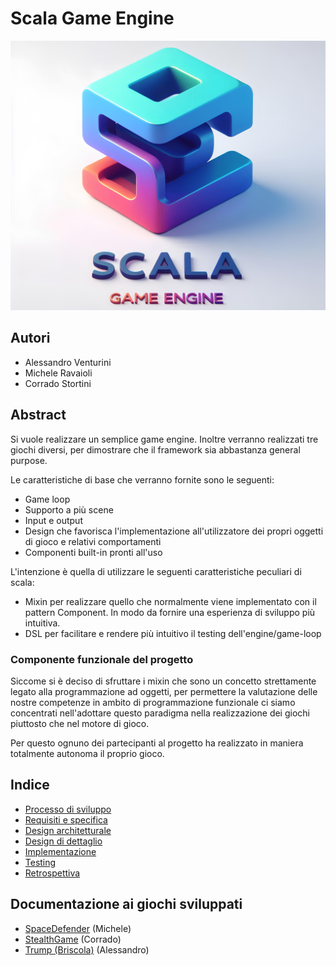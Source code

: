# Scala Game Engine
![Logo](./docs/img/logo-SGE.jpg)

## Autori
- Alessandro Venturini
- Michele Ravaioli
- Corrado Stortini

## Abstract
Si vuole realizzare un semplice game engine.
Inoltre verranno realizzati tre giochi diversi, per dimostrare che il framework sia abbastanza general purpose.

Le caratteristiche di base che verranno fornite sono le seguenti:
- Game loop
- Supporto a più scene
- Input e output
- Design che favorisca l'implementazione all'utilizzatore dei propri oggetti di gioco e relativi comportamenti
- Componenti built-in pronti all'uso

L'intenzione è quella di utilizzare le seguenti caratteristiche peculiari di scala:
- Mixin per realizzare quello che normalmente viene implementato con il pattern Component. In modo da fornire una esperienza di sviluppo più intuitiva.
- DSL per facilitare e rendere più intuitivo il testing dell'engine/game-loop

### Componente funzionale del progetto
Siccome si è deciso di sfruttare i mixin che sono un concetto strettamente legato alla programmazione ad oggetti, per permettere la valutazione delle nostre competenze in ambito di programmazione funzionale ci siamo concentrati nell'adottare questo paradigma nella realizzazione dei giochi piuttosto che nel motore di gioco.

Per questo ognuno dei partecipanti al progetto ha realizzato in maniera totalmente autonoma il proprio gioco.

## Indice
- [Processo di sviluppo](./docs/01_ProcessoSviluppo.md)
- [Requisiti e specifica](./docs/02_RequisitiSpecifica.md)
- [Design architetturale](./docs/03_DesignArchitetturale.md)
- [Design di dettaglio](./docs/04_DesignDettaglio.md)
- [Implementazione](./docs/05_Implementazione.md)
- [Testing](./docs/06_Testing.md)
- [Retrospettiva](./docs/07_Retrospettiva.md)

## Documentazione ai giochi sviluppati
- [SpaceDefender](./docs/games/SpaceDefender.md) (Michele)
- [StealthGame](./docs/games/StealthGame.md) (Corrado)
- [Trump (Briscola)](./docs/games/Briscola.md) (Alessandro)
